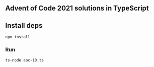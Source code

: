 ## Advent of Code 2021 solutions in TypeScript

## Install deps
```
npm install
```

### Run
```
ts-node aoc-10.ts